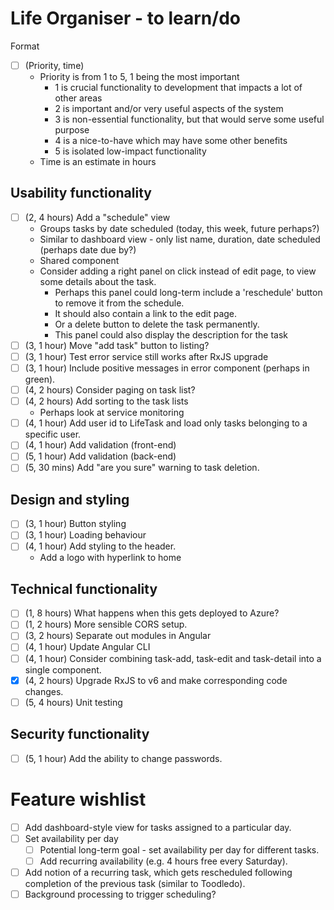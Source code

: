 # Life Organiser - to learn/do

Format 
- [ ] (Priority, time)
	- Priority is from 1 to 5, 1 being the most important
		- 1 is crucial functionality to development that impacts a lot of other areas
		- 2 is important and/or very useful aspects of the system
		- 3 is non-essential functionality, but that would serve some useful purpose
		- 4 is a nice-to-have which may have some other benefits
		- 5 is isolated low-impact functionality
	- Time is an estimate in hours

## Usability functionality

- [ ] (2, 4 hours) Add a "schedule" view
	- Groups tasks by date scheduled (today, this week, future perhaps?)
	- Similar to dashboard view - only list name, duration, date scheduled (perhaps date due by?)
	- Shared component
	- Consider adding a right panel on click instead of edit page, to view some details about the task.
		- Perhaps this panel could long-term include a 'reschedule' button to remove it from the schedule.
		- It should also contain a link to the edit page.
		- Or a delete button to delete the task permanently.
		- This panel could also display the description for the task
- [ ] (3, 1 hour) Move "add task" button to listing?
- [ ] (3, 1 hour) Test error service still works after RxJS upgrade
- [ ] (3, 1 hour) Include positive messages in error component (perhaps in green).
- [ ] (4, 2 hours) Consider paging on task list?
- [ ] (4, 2 hours) Add sorting to the task lists
	- Perhaps look at service monitoring
- [ ] (4, 1 hour) Add user id to LifeTask and load only tasks belonging to a specific user.
- [ ] (4, 1 hour) Add validation (front-end)
- [ ] (5, 1 hour) Add validation (back-end)
- [ ] (5, 30 mins) Add "are you sure" warning to task deletion.

## Design and styling

- [ ] (3, 1 hour) Button styling
- [ ] (3, 1 hour) Loading behaviour
- [ ] (4, 1 hour) Add styling to the header.
	- Add a logo with hyperlink to home

## Technical functionality

- [ ] (1, 8 hours) What happens when this gets deployed to Azure?
- [ ] (1, 2 hours) More sensible CORS setup.
- [ ] (3, 2 hours) Separate out modules in Angular
- [ ] (4, 1 hour) Update Angular CLI
- [ ] (4, 1 hour) Consider combining task-add, task-edit and task-detail into a single component.
- [X] (4, 2 hours) Upgrade RxJS to v6 and make corresponding code changes.
- [ ] (5, 4 hours) Unit testing

## Security functionality

- [ ] (5, 1 hour) Add the ability to change passwords.

# Feature wishlist

- [ ] Add dashboard-style view for tasks assigned to a particular day.
- [ ] Set availability per day
	- [ ] Potential long-term goal - set availability per day for different tasks.
	- [ ] Add recurring availability (e.g. 4 hours free every Saturday).
- [ ] Add notion of a recurring task, which gets rescheduled following completion of the previous task (similar to Toodledo).
- [ ] Background processing to trigger scheduling?
